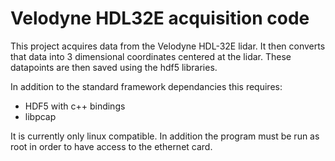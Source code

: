 # Velodyne HDL32E acquisition code

This project acquires data from the Velodyne HDL-32E lidar. It then converts
that data into 3 dimensional coordinates centered at the lidar. These datapoints
are then saved using the hdf5 libraries.

In addition to the standard framework dependancies this requires:

* HDF5 with c++ bindings
* libpcap

It is currently only linux compatible. In addition the program must be run as 
root in order to have access to the ethernet card.

